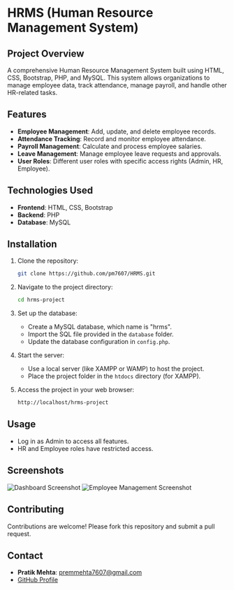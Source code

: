 # HRMS (Human Resource Management System)

## Project Overview
A comprehensive Human Resource Management System built using HTML, CSS, Bootstrap, PHP, and MySQL. This system allows organizations to manage employee data, track attendance, manage payroll, and handle other HR-related tasks.

## Features
- **Employee Management**: Add, update, and delete employee records.
- **Attendance Tracking**: Record and monitor employee attendance.
- **Payroll Management**: Calculate and process employee salaries.
- **Leave Management**: Manage employee leave requests and approvals.
- **User Roles**: Different user roles with specific access rights (Admin, HR, Employee).

## Technologies Used
- **Frontend**: HTML, CSS, Bootstrap
- **Backend**: PHP
- **Database**: MySQL

## Installation
1. Clone the repository:
   ```bash
   git clone https://github.com/pm7607/HRMS.git
   ```
2. Navigate to the project directory:
   ```bash
   cd hrms-project
   ```
3. Set up the database:
   - Create a MySQL database, which name is "hrms".
   - Import the SQL file provided in the `database` folder.
   - Update the database configuration in `config.php`.

4. Start the server:
   - Use a local server (like XAMPP or WAMP) to host the project.
   - Place the project folder in the `htdocs` directory (for XAMPP).

5. Access the project in your web browser:
   ```bash
   http://localhost/hrms-project
   ```

## Usage
- Log in as Admin to access all features.
- HR and Employee roles have restricted access.

## Screenshots
![Dashboard Screenshot](https://imgur.com/Hvqkh5u.png)
![Employee Management Screenshot](https://imgur.com/X396OD1.png)

## Contributing
Contributions are welcome! Please fork this repository and submit a pull request.

## Contact
- **Pratik Mehta**: [premmehta7607@gmail.com](mailto:pratikmehta7607@gmail.com)
- [GitHub Profile](https://github.com/pm7607)

